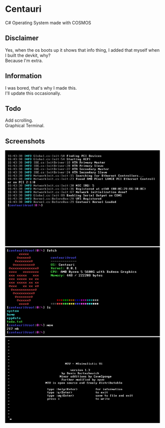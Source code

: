 # Centauri
C# Operating System made with COSMOS
## Disclaimer
Yes, when the os boots up it shows that info thing, I added that myself when I built the devkit, why?<br>
Because I'm extra.<br>
## Information
I was bored, that's why I made this.<br>
I'll update this occasionally.<br>
## Todo
Add scrolling.<br>
Graphical Terminal.<br>
## Screenshots
![Alt text](Screenshots/onboot.png?raw=true "Boot")
![Alt text](Screenshots/commands.png?raw=true "Commands")
![Alt text](Screenshots/miv.png?raw=true "Editor")
